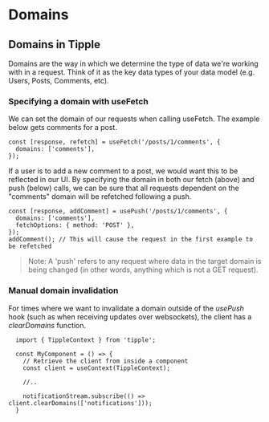 # Domains

## Domains in Tipple

Domains are the way in which we determine the type of data we're working with in a request. Think of it as the key data types of your data model (e.g. Users, Posts, Comments, etc).

### Specifying a domain with useFetch

We can set the domain of our requests when calling useFetch. The example below gets comments for a post.

```tsx
const [response, refetch] = useFetch('/posts/1/comments', {
  domains: ['comments'],
});
```

If a user is to add a new comment to a post, we would want this to be reflected in our UI. By specifying the domain in both our fetch (above) and push (below) calls, we can be sure that all requests dependent on the "comments" domain will be refetched following a push.

```tsx
const [response, addComment] = usePush('/posts/1/comments', {
  domains: ['comments'],
  fetchOptions: { method: 'POST' },
});
addComment(); // This will cause the request in the first example to be refetched
```

> Note: A 'push' refers to any request where data in the target domain is being changed (in other words, anything which is not a GET request).

### Manual domain invalidation

For times where we want to invalidate a domain outside of the _usePush_ hook (such as when receiving updates over websockets), the client has a _clearDomains_ function.

```tsx
  import { TippleContext } from 'tipple';

  const MyComponent = () => {
    // Retrieve the client from inside a component
    const client = useContext(TippleContext);

    //.. 

    notificationStream.subscribe(() => client.clearDomains(['notifications']));
  }
```